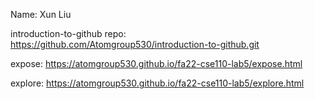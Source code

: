 Name: Xun Liu

introduction-to-github repo: https://github.com/Atomgroup530/introduction-to-github.git 

expose:
https://atomgroup530.github.io/fa22-cse110-lab5/expose.html

explore:
https://atomgroup530.github.io/fa22-cse110-lab5/explore.html
